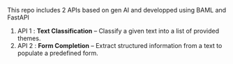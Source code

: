 This repo includes 2 APIs based on gen AI and developped using BAML and FastAPI

1. API 1 : <b>Text Classification</b> – Classify a given text into a list of provided themes.
2. API 2 : <b>Form Completion</b> – Extract structured information from a text to populate a predefined form.